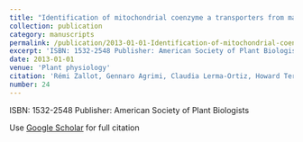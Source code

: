 ```yaml
---
title: "Identification of mitochondrial coenzyme a transporters from maize and Arabidopsis"
collection: publication
category: manuscripts
permalink: /publication/2013-01-01-Identification-of-mitochondrial-coenzyme-a-transporters-from-maize-and-Arabidopsis
excerpt: 'ISBN: 1532-2548 Publisher: American Society of Plant Biologists'
date: 2013-01-01
venue: 'Plant physiology'
citation: 'Rémi Zallot, Gennaro Agrimi, Claudia Lerma-Ortiz, Howard Teresinski, Océane Frelin, Kenneth Ellens, Alessandra Castegna, Annamaria Russo, Valérie Crécy-Lagard, Robert Mullen. &quot;Identification of mitochondrial coenzyme a transporters from maize and Arabidopsis.&quot; Plant physiology, 2013.'
number: 24
---
```

ISBN: 1532-2548 Publisher: American Society of Plant Biologists

Use [Google Scholar](https://scholar.google.com/scholar?q=Identification+of+mitochondrial+coenzyme+a+transporters+from+maize+and+{Arabidopsis}) for full citation
